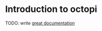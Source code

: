 # Introduction to octopi

TODO: write [great documentation](http://jacobian.org/writing/great-documentation/what-to-write/)
